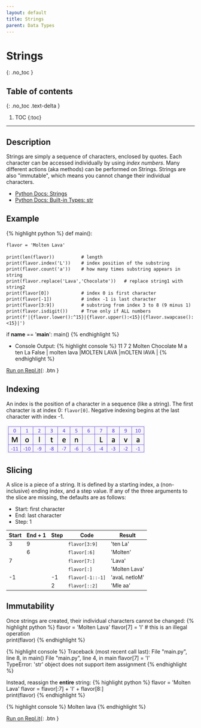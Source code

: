 ```yaml
---
layout: default
title: Strings
parent: Data Types
---
```

# Strings
{: .no_toc }
## Table of contents
{: .no_toc .text-delta }

1. TOC
{:toc}

---

## Description
Strings are simply a sequence of characters, enclosed by quotes. Each character can be accessed individually by using *index numbers*. Many different actions (aka methods) can be performed on Strings. Strings are also "immutable", which means you cannot change their individual characters.
- [Python Docs: Strings](https://docs.python.org/3/tutorial/introduction.html#strings)
- [Python Docs: Built-in Types: str](https://docs.python.org/3/library/stdtypes.html#text-sequence-type-str)


## Example

{% highlight python %}
def main():
    
    flavor = 'Molten Lava'

    print(len(flavor))          # length
    print(flavor.index('L'))    # index position of the substring
    print(flavor.count('a'))    # how many times substring appears in string
    print(flavor.replace('Lava','Chocolate'))   # replace string1 with string2
    print(flavor[0])            # index 0 is first character
    print(flavor[-1])           # index -1 is last character
    print(flavor[3:9])          # substring from index 3 to 8 (9 minus 1)
    print(flavor.isdigit())     # True only if ALL numbers
    print(f'|{flavor.lower():^15}|{flavor.upper():<15}|{flavor.swapcase():<15}|')

if __name__ == '__main__':
    main()
{% endhighlight %}

- Console Output:
{% highlight console %}
11
7
2
Molten Chocolate
M
a
ten La
False
|  molten lava  |MOLTEN LAVA    |mOLTEN lAVA    |
{% endhighlight %}

[Run on Repl.it](https://repl.it/@bianca_ruiz/strings#main.py){: .btn }



## Indexing
An index is the position of a character in a sequence (like a string). The first character is at index 0:  ```flavor[0]```. Negative indexing begins at the last character with index -1. 

![](/assets/string-index.png)

## Slicing
A slice is a piece of a string. It is defined by a starting index, a (non-inclusive) ending index, and a step value. If any of the three arguments to the slice are missing, the defaults are as follows:
- Start: first character
- End: last character
- Step: 1 

| Start | End + 1 | Step | Code                 | Result        |
|-------|---------|------|----------------------|---------------|
| 3     | 9       |      | ```flavor[3:9]```    | 'ten La'      |
|       | 6       |      | ```flavor[:6]```     | 'Molten'      |
| 7     |         |      | ```flavor[7:]```     | 'Lava'        |
|       |         |      | ```flavor[:]```      | 'Molten Lava' |
| -1    |         | -1   | ```flavor[-1::-1]``` | 'avaL netloM' |
|       |         | 2    | ```flavor[::2]```    | 'Mle aa'      |      

## Immutability
Once strings are created, their individual characters cannot be changed: 
{% highlight python %}
flavor = 'Molten Lava'
flavor[7] = 'l'   # this is an illegal operation  
print(flavor)
{% endhighlight %}

{% highlight console %}
Traceback (most recent call last):
  File "main.py", line 8, in <module>
    main()
  File "main.py", line 4, in main
    flavor[7] = 'l'     
TypeError: 'str' object does not support item assignment
{% endhighlight %}

Instead, reassign the **entire** string:
{% highlight python %}
flavor = 'Molten Lava'
flavor = flavor[:7] + 'l' + flavor[8:]     
print(flavor)
{% endhighlight %}

{% highlight console %}
Molten lava
{% endhighlight %}

[Run on Repl.it](https://repl.it/@bianca_ruiz/string-immutability#main.py){: .btn }
